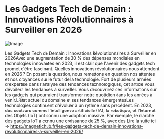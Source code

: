 # Les Gadgets Tech de Demain : Innovations Révolutionnaires à Surveiller en 2026

![Image](https://images.pexels.com/photos/7864422/pexels-photo-7864422.jpeg?auto=compress&cs=tinysrgb&h=650&w=940)

Les Gadgets Tech de Demain : Innovations Révolutionnaires à Surveiller en 2026Avec une augmentation de 30 % des dépenses mondiales en technologies innovantes en 2023, il est clair que l'avenir des gadgets tech promet d'être fascinant. Quelles innovations révolutionnaires nous attendent en 2026 ? En posant la question, nous remettons en question nos attentes et nos croyances sur le futur de la technologie. Fort de plusieurs années d'expertise dans l'analyse des tendances technologiques, cet article vous dévoilera les tendances à surveiller. Vous découvrirez des informations sur les gadgets qui pourraient transformer notre quotidien dans les années à venir.L’état actuel du domaine et ses tendances émergentesLes technologies continuent d'évoluer à un rythme sans précédent. En 2023, des secteurs comme l'intelligence artificielle (IA), la robotique, et l'Internet des Objets (IoT) ont connu une adoption massive. Par exemple, le marché des gadgets IoT a connu une croissance de 25 %, avec des  Lire la suite ici => https://magnetichub.fr/les-gadgets-tech-de-demain-innovations-revolutionnaires-a-surveiller-en-2026/
